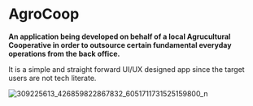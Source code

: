 # AgroCoop

**An application being developed on behalf of a local Agrucultural Cooperative in order to outsource certain fundamental everyday operations from the back office.**

It is a simple and straight forward UI/UX designed app since the target users are not tech literate.

![309225613_426859822867832_6051711731525159800_n](https://github.com/TzikoulisAthan/AgroCoop/assets/22316341/bad1da35-e57d-432c-84bc-569b3a8f0b5f)
